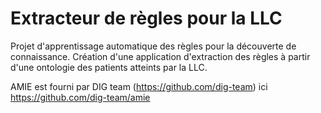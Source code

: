 # Extracteur de règles pour la LLC
Projet d'apprentissage automatique des règles pour la découverte de connaissance. Création d'une application d'extraction des règles à partir d'une ontologie des patients atteints par la LLC.

AMIE est fourni par DIG team (https://github.com/dig-team) ici https://github.com/dig-team/amie
